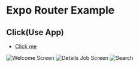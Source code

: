 # Expo Router Example

## Click(Use App)

- [Click me](https://expo.dev/@zeshannaveed568/jobSearch?serviceType=classic&distribution=expo-go)

![Welcome Screen](https://user-images.githubusercontent.com/81668685/230291650-1fbecfb0-adef-4b9f-94ac-6b0722af4f31.png)
![Details Job Screen](https://user-images.githubusercontent.com/81668685/230291676-45087d2d-6e88-4b06-8fe1-daa1d86f7267.png)
![Search](https://user-images.githubusercontent.com/81668685/230291695-f84c2f42-5417-43ee-8134-1495f5f01133.png)
